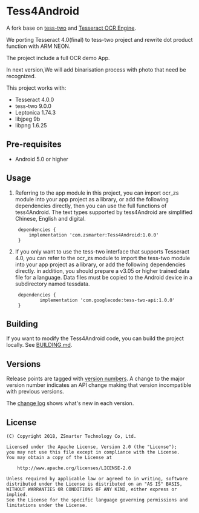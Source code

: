 
# Tess4Android
A fork base on [tess-two](https://github.com/rmtheis/tess-two/) and [Tesseract OCR Engine](https://github.com/tesseract-ocr/tesseract).

We porting Tesseract 4.0(final) to tess-two project and rewrite dot product function with ARM NEON.

The project include a full OCR demo App.

In next version,We will add binarisation process with photo that need be recognized.

This project works with:

- Tesseract 4.0.0
- tess-two 9.0.0
- Leptonica 1.74.3
- libjpeg 9b
- libpng 1.6.25

## Pre-requisites
- Android 5.0 or higher

## Usage
1. Referring to the app module in this project, you can import ocr_zs module into your app project as a library,
or add the following dependencies directly, then you can use the full functions of tess4Android.
The text types supported by tess4Android are simplified Chinese, English and digital.

		dependencies {
	    	implementation 'com.zsmarter:Tess4Android:1.0.0'
		}

2. If you only want to use the tess-two interface that supports Tesseract 4.0, you can refer to the ocr_zs module to import the tess-two module into your app project as a library,
or add the following dependencies directly. in addition, you should prepare a v3.05 or higher trained data file for a language. Data files must be copied to the Android device in a
subdirectory named tessdata.

    	dependencies {
    	    	implementation 'com.googlecode:tess-two-api:1.0.0'
    	}

## Building
If you want to modify the Tess4Android code, you can build the project locally. 
See [BUILDING.md](BUILDING.md).

## Versions
Release points are tagged with [version numbers](http://semver.org/). A change 
to the major version number indicates an API change making that version incompatible 
with previous versions.

The [change log](CHANGELOG.md) shows what's new in each version.

## License

    (C) Copyright 2018, ZSmarter Technology Co, Ltd.

    Licensed under the Apache License, Version 2.0 (the "License");
    you may not use this file except in compliance with the License.
    You may obtain a copy of the License at

        http://www.apache.org/licenses/LICENSE-2.0

    Unless required by applicable law or agreed to in writing, software
    distributed under the License is distributed on an "AS IS" BASIS,
    WITHOUT WARRANTIES OR CONDITIONS OF ANY KIND, either express or implied.
    See the License for the specific language governing permissions and
    limitations under the License.
